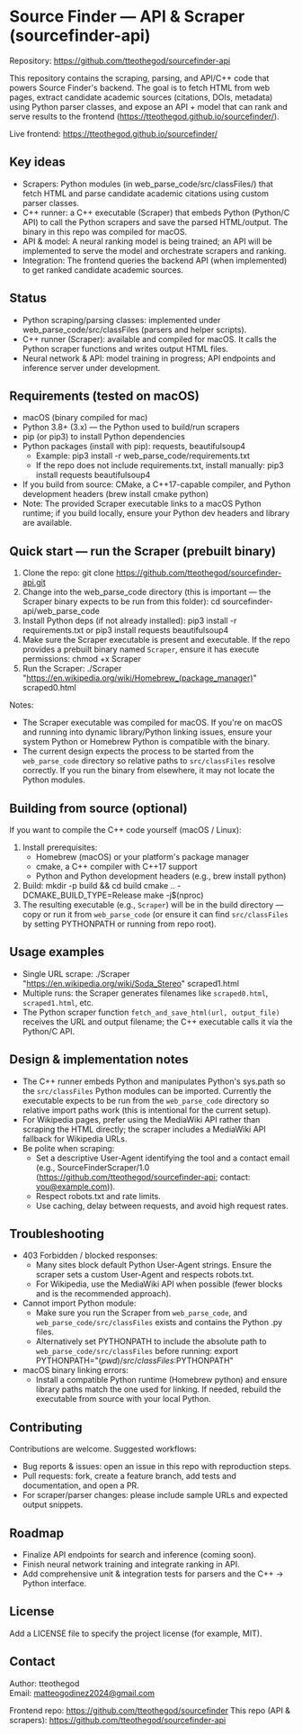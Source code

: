 # Source Finder — API & Scraper (sourcefinder-api)

Repository: https://github.com/tteothegod/sourcefinder-api

This repository contains the scraping, parsing, and API/C++ code that powers Source Finder's backend. The goal is to fetch HTML from web pages, extract candidate academic sources (citations, DOIs, metadata) using Python parser classes, and expose an API + model that can rank and serve results to the frontend (https://tteothegod.github.io/sourcefinder/).

Live frontend: https://tteothegod.github.io/sourcefinder/

## Key ideas
- Scrapers: Python modules (in web_parse_code/src/classFiles/) that fetch HTML and parse candidate academic citations using custom parser classes.
- C++ runner: a C++ executable (Scraper) that embeds Python (Python/C API) to call the Python scrapers and save the parsed HTML/output. The binary in this repo was compiled for macOS.
- API & model: A neural ranking model is being trained; an API will be implemented to serve the model and orchestrate scrapers and ranking.
- Integration: The frontend queries the backend API (when implemented) to get ranked candidate academic sources.

## Status
- Python scraping/parsing classes: implemented under web_parse_code/src/classFiles (parsers and helper scripts).
- C++ runner (Scraper): available and compiled for macOS. It calls the Python scraper functions and writes output HTML files.
- Neural network & API: model training in progress; API endpoints and inference server under development.

## Requirements (tested on macOS)
- macOS (binary compiled for mac)
- Python 3.8+ (3.x) — the Python used to build/run scrapers
- pip (or pip3) to install Python dependencies
- Python packages (install with pip): requests, beautifulsoup4
  - Example: pip3 install -r web_parse_code/requirements.txt
  - If the repo does not include requirements.txt, install manually:
    pip3 install requests beautifulsoup4
- If you build from source: CMake, a C++17-capable compiler, and Python development headers (brew install cmake python)
- Note: The provided Scraper executable links to a macOS Python runtime; if you build locally, ensure your Python dev headers and library are available.

## Quick start — run the Scraper (prebuilt binary)
1. Clone the repo:
   git clone https://github.com/tteothegod/sourcefinder-api.git
2. Change into the web_parse_code directory (this is important — the Scraper binary expects to be run from this folder):
   cd sourcefinder-api/web_parse_code
3. Install Python deps (if not already installed):
   pip3 install -r requirements.txt
   or
   pip3 install requests beautifulsoup4
4. Make sure the Scraper executable is present and executable. If the repo provides a prebuilt binary named `Scraper`, ensure it has execute permissions:
   chmod +x Scraper
5. Run the Scraper:
   ./Scraper "https://en.wikipedia.org/wiki/Homebrew_(package_manager)" scraped0.html

Notes:
- The Scraper executable was compiled for macOS. If you're on macOS and running into dynamic library/Python linking issues, ensure your system Python or Homebrew Python is compatible with the binary.
- The current design expects the process to be started from the `web_parse_code` directory so relative paths to `src/classFiles` resolve correctly. If you run the binary from elsewhere, it may not locate the Python modules.

## Building from source (optional)
If you want to compile the C++ code yourself (macOS / Linux):
1. Install prerequisites:
   - Homebrew (macOS) or your platform's package manager
   - cmake, a C++ compiler with C++17 support
   - Python and Python development headers (e.g., brew install python)
2. Build:
   mkdir -p build && cd build
   cmake .. -DCMAKE_BUILD_TYPE=Release
   make -j$(nproc)
3. The resulting executable (e.g., `Scraper`) will be in the build directory — copy or run it from `web_parse_code` (or ensure it can find `src/classFiles` by setting PYTHONPATH or running from repo root).

## Usage examples
- Single URL scrape:
  ./Scraper "https://en.wikipedia.org/wiki/Soda_Stereo" scraped1.html
- Multiple runs: the Scraper generates filenames like `scraped0.html`, `scraped1.html`, etc.
- The Python scraper function `fetch_and_save_html(url, output_file)` receives the URL and output filename; the C++ executable calls it via the Python/C API.

## Design & implementation notes
- The C++ runner embeds Python and manipulates Python's sys.path so the `src/classFiles` Python modules can be imported. Currently the executable expects to be run from the `web_parse_code` directory so relative import paths work (this is intentional for the current setup).
- For Wikipedia pages, prefer using the MediaWiki API rather than scraping the HTML directly; the scraper includes a MediaWiki API fallback for Wikipedia URLs.
- Be polite when scraping:
  - Set a descriptive User-Agent identifying the tool and a contact email (e.g., SourceFinderScraper/1.0 (https://github.com/tteothegod/sourcefinder-api; contact: you@example.com)).
  - Respect robots.txt and rate limits.
  - Use caching, delay between requests, and avoid high request rates.

## Troubleshooting
- 403 Forbidden / blocked responses:
  - Many sites block default Python User-Agent strings. Ensure the scraper sets a custom User-Agent and respects robots.txt.
  - For Wikipedia, use the MediaWiki API when possible (fewer blocks and is the recommended approach).
- Cannot import Python module:
  - Make sure you run the Scraper from `web_parse_code`, and `web_parse_code/src/classFiles` exists and contains the Python .py files.
  - Alternatively set PYTHONPATH to include the absolute path to `web_parse_code/src/classFiles` before running:
    export PYTHONPATH="$(pwd)/src/classFiles:$PYTHONPATH"
- macOS binary linking errors:
  - Install a compatible Python runtime (Homebrew python) and ensure library paths match the one used for linking. If needed, rebuild the executable from source with your local Python.

## Contributing
Contributions are welcome. Suggested workflows:
- Bug reports & issues: open an issue in this repo with reproduction steps.
- Pull requests: fork, create a feature branch, add tests and documentation, and open a PR.
- For scraper/parser changes: please include sample URLs and expected output snippets.

## Roadmap
- Finalize API endpoints for search and inference (coming soon).
- Finish neural network training and integrate ranking in API.
- Add comprehensive unit & integration tests for parsers and the C++ -> Python interface.

## License
Add a LICENSE file to specify the project license (for example, MIT).

## Contact
Author: tteothegod  
Email: matteogodinez2024@gmail.com

Frontend repo: https://github.com/tteothegod/sourcefinder
This repo (API & scrapers): https://github.com/tteothegod/sourcefinder-api